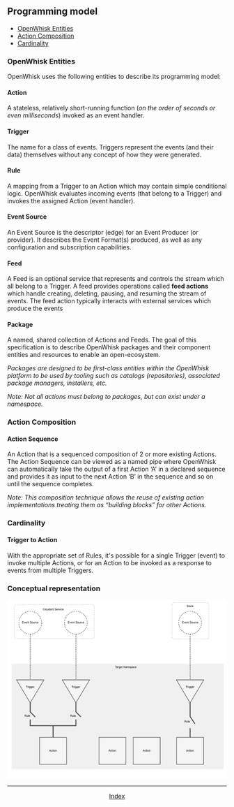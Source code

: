<!--
#
# Licensed to the Apache Software Foundation (ASF) under one or more
# contributor license agreements.  See the NOTICE file distributed with
# this work for additional information regarding copyright ownership.
# The ASF licenses this file to You under the Apache License, Version 2.0
# (the "License"); you may not use this file except in compliance with
# the License.  You may obtain a copy of the License at
#
#     http://www.apache.org/licenses/LICENSE-2.0
#
# Unless required by applicable law or agreed to in writing, software
# distributed under the License is distributed on an "AS IS" BASIS,
# WITHOUT WARRANTIES OR CONDITIONS OF ANY KIND, either express or implied.
# See the License for the specific language governing permissions and
# limitations under the License.
#
-->

## Programming model

- [OpenWhisk Entities](#openWhisk-entities)
- [Action Composition](#action-composition)
- [Cardinality](#cardinality)

### OpenWhisk Entities

OpenWhisk uses the following entities to describe its programming model:

#### Action

A stateless, relatively short-running function (*on the order of seconds
or even milliseconds*) invoked as an event handler.

#### Trigger

The name for a class of events. Triggers represent the events (and their
data) themselves without any concept of how they were generated.

#### Rule

A mapping from a Trigger to an Action which may contain simple
conditional logic. OpenWhisk evaluates incoming events (that belong to a
Trigger) and invokes the assigned Action (event handler).

#### Event Source

An Event Source is the descriptor (edge) for an Event Producer (or
provider). It describes the Event Format(s) produced, as well as any
configuration and subscription capabilities.

#### Feed

A Feed is an optional service that represents and controls the stream
which all belong to a Trigger. A feed provides operations called **feed
actions** which handle creating, deleting, pausing, and resuming the
stream of events. The feed action typically interacts with external
services which produce the events

#### Package

A named, shared collection of Actions and Feeds. The goal of this
specification is to describe OpenWhisk packages and their component
entities and resources to enable an open-ecosystem.

*Packages are designed to be first-class entities within the OpenWhisk
platform to be used by tooling such as catalogs (repositories),
associated package managers, installers, etc.*

*Note: Not all actions must belong to packages, but can exist under a
namespace.*

### Action Composition

#### Action Sequence

An Action that is a sequenced composition of 2 or more existing Actions.
The Action Sequence can be viewed as a named pipe where OpenWhisk can
automatically take the output of a first Action ‘A’ in a declared
sequence and provides it as input to the next Action ‘B’ in the sequence
and so on until the sequence completes.

*Note: This composition technique allows the reuse of existing action
implementations treating them as “building blocks” for other Actions.*

### Cardinality

#### Trigger to Action

With the appropriate set of Rules, it's possible for a single Trigger
(event) to invoke multiple Actions, or for an Action to be invoked as a
response to events from multiple Triggers.

### Conceptual representation

![Conceptual representation of the OpenWhisk programming model](images/conceptual_programming_model.png "image showing conceptual programming model")

<!--
 Bottom Navigation
-->
---
<html>
<div align="center">
<a href="../README.md#index">Index</a>
</div>
</html>

